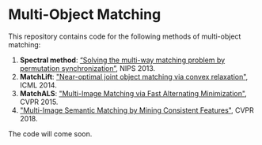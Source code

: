 # Multi-Object Matching
This repository contains code for the following methods of multi-object matching:

1. **Spectral method**: [“Solving the multi-way
matching problem by permutation synchronization”](http://people.cs.uchicago.edu/~risi/papers/PachauriKondorSinghNIPS2013.pdf), NIPS 2013.
2. **MatchLift**: ["Near-optimal joint object
matching via convex relaxation"](http://proceedings.mlr.press/v32/chend14.pdf), ICML 2014.
3. **MatchALS**: ["Multi-Image Matching via Fast Alternating Minimization"](http://www.cis.upenn.edu/~kostas/mypub.dir/xiaowei15iccv.pdf), CVPR 2015.
4. ["Multi-Image Semantic Matching by Mining Consistent Features"](https://arxiv.org/pdf/1711.07641.pdf), CVPR 2018.

The code will come soon.
